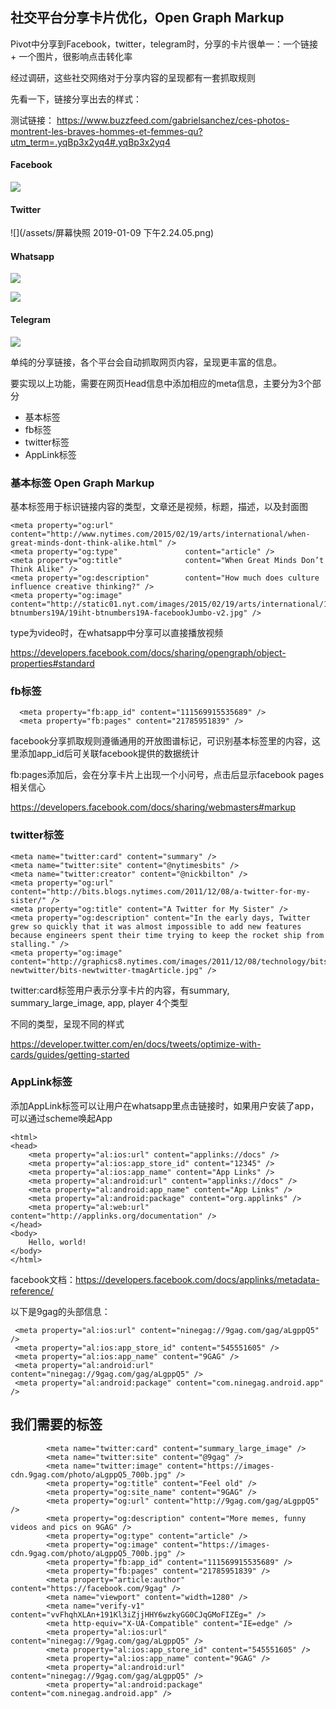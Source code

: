 ## 社交平台分享卡片优化，Open Graph Markup

Pivot中分享到Facebook，twitter，telegram时，分享的卡片很单一：一个链接 + 一个图片，很影响点击转化率

经过调研，这些社交网络对于分享内容的呈现都有一套抓取规则

先看一下，链接分享出去的样式：

测试链接： https://www.buzzfeed.com/gabrielsanchez/ces-photos-montrent-les-braves-hommes-et-femmes-qu?utm_term=.yqBp3x2yq4#.yqBp3x2yq4

#### Facebook
![](/assets/17_24_41__01_07_2019.jpg)

#### Twitter

![](/assets/屏幕快照 2019-01-09 下午2.24.05.png)

#### Whatsapp

![](/assets/WechatIMG207.jpeg)

![](/assets/WechatIMG208.jpeg)

#### Telegram

![](/assets/WechatIMG209.jpeg)


单纯的分享链接，各个平台会自动抓取网页内容，呈现更丰富的信息。

要实现以上功能，需要在网页Head信息中添加相应的meta信息，主要分为3个部分

* 基本标签
* fb标签
* twitter标签
* AppLink标签


### 基本标签 Open Graph Markup

基本标签用于标识链接内容的类型，文章还是视频，标题，描述，以及封面图

```
<meta property="og:url"                content="http://www.nytimes.com/2015/02/19/arts/international/when-great-minds-dont-think-alike.html" />
<meta property="og:type"               content="article" />
<meta property="og:title"              content="When Great Minds Don’t Think Alike" />
<meta property="og:description"        content="How much does culture influence creative thinking?" />
<meta property="og:image"              content="http://static01.nyt.com/images/2015/02/19/arts/international/19iht-btnumbers19A/19iht-btnumbers19A-facebookJumbo-v2.jpg" />
```

type为video时，在whatsapp中分享可以直接播放视频

https://developers.facebook.com/docs/sharing/opengraph/object-properties#standard


### fb标签

```
  <meta property="fb:app_id" content="111569915535689" />
  <meta property="fb:pages" content="21785951839" />
```

facebook分享抓取规则遵循通用的开放图谱标记，可识别基本标签里的内容，这里添加app_id后可关联facebook提供的数据统计

fb:pages添加后，会在分享卡片上出现一个小问号，点击后显示facebook pages相关信心

https://developers.facebook.com/docs/sharing/webmasters#markup

### twitter标签

```
<meta name="twitter:card" content="summary" />
<meta name="twitter:site" content="@nytimesbits" />
<meta name="twitter:creator" content="@nickbilton" />
<meta property="og:url" content="http://bits.blogs.nytimes.com/2011/12/08/a-twitter-for-my-sister/" />
<meta property="og:title" content="A Twitter for My Sister" />
<meta property="og:description" content="In the early days, Twitter grew so quickly that it was almost impossible to add new features because engineers spent their time trying to keep the rocket ship from stalling." />
<meta property="og:image" content="http://graphics8.nytimes.com/images/2011/12/08/technology/bits-newtwitter/bits-newtwitter-tmagArticle.jpg" />
```

twitter:card标签用户表示分享卡片的内容，有summary, summary_large_image, app, player 4个类型

不同的类型，呈现不同的样式

https://developer.twitter.com/en/docs/tweets/optimize-with-cards/guides/getting-started


### AppLink标签

添加AppLink标签可以让用户在whatsapp里点击链接时，如果用户安装了app，可以通过scheme唤起App



```
<html>
<head>
    <meta property="al:ios:url" content="applinks://docs" />
    <meta property="al:ios:app_store_id" content="12345" />
    <meta property="al:ios:app_name" content="App Links" />
    <meta property="al:android:url" content="applinks://docs" />
    <meta property="al:android:app_name" content="App Links" />
    <meta property="al:android:package" content="org.applinks" />
    <meta property="al:web:url" content="http://applinks.org/documentation" />
</head>
<body>
    Hello, world!
</body>
</html>
```

facebook文档：https://developers.facebook.com/docs/applinks/metadata-reference/  

以下是9gag的头部信息：


```
 <meta property="al:ios:url" content="ninegag://9gag.com/gag/aLgppQ5" />
 <meta property="al:ios:app_store_id" content="545551605" />
 <meta property="al:ios:app_name" content="9GAG" />
 <meta property="al:android:url" content="ninegag://9gag.com/gag/aLgppQ5" />
 <meta property="al:android:package" content="com.ninegag.android.app" />
```


## 我们需要的标签

```
        <meta name="twitter:card" content="summary_large_image" />
        <meta name="twitter:site" content="@9gag" />
        <meta name="twitter:image" content="https://images-cdn.9gag.com/photo/aLgppQ5_700b.jpg" />
        <meta property="og:title" content="Feel old" />
        <meta property="og:site_name" content="9GAG" />
        <meta property="og:url" content="http://9gag.com/gag/aLgppQ5" />
        <meta property="og:description" content="More memes, funny videos and pics on 9GAG" />
        <meta property="og:type" content="article" />
        <meta property="og:image" content="https://images-cdn.9gag.com/photo/aLgppQ5_700b.jpg" />
        <meta property="fb:app_id" content="111569915535689" />
        <meta property="fb:pages" content="21785951839" />
        <meta property="article:author" content="https://facebook.com/9gag" />
        <meta name="viewport" content="width=1280" />
        <meta name="verify-v1" content="vvFhqhXLAn+191Kl3iZjjHHY6wzkyGG0CJqGMoFIZEg=" />
        <meta http-equiv="X-UA-Compatible" content="IE=edge" />
        <meta property="al:ios:url" content="ninegag://9gag.com/gag/aLgppQ5" />
        <meta property="al:ios:app_store_id" content="545551605" />
        <meta property="al:ios:app_name" content="9GAG" />
        <meta property="al:android:url" content="ninegag://9gag.com/gag/aLgppQ5" />
        <meta property="al:android:package" content="com.ninegag.android.app" />
```




